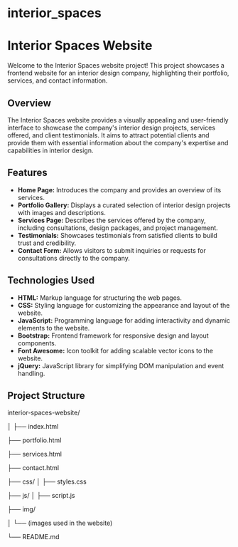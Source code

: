 # interior_spaces

# Interior Spaces Website

Welcome to the Interior Spaces website project! This project showcases a frontend website for an interior design company, highlighting their portfolio, services, and contact information.

## Overview

The Interior Spaces website provides a visually appealing and user-friendly interface to showcase the company's interior design projects, services offered, and client testimonials. It aims to attract potential clients and provide them with essential information about the company's expertise and capabilities in interior design.

## Features

- **Home Page:** Introduces the company and provides an overview of its services.
- **Portfolio Gallery:** Displays a curated selection of interior design projects with images and descriptions.
- **Services Page:** Describes the services offered by the company, including consultations, design packages, and project management.
- **Testimonials:** Showcases testimonials from satisfied clients to build trust and credibility.
- **Contact Form:** Allows visitors to submit inquiries or requests for consultations directly to the company.

## Technologies Used

- **HTML:** Markup language for structuring the web pages.
- **CSS:** Styling language for customizing the appearance and layout of the website.
- **JavaScript:** Programming language for adding interactivity and dynamic elements to the website.
- **Bootstrap:** Frontend framework for responsive design and layout components.
- **Font Awesome:** Icon toolkit for adding scalable vector icons to the website.
- **jQuery:** JavaScript library for simplifying DOM manipulation and event handling.

## Project Structure

interior-spaces-website/

│
├── index.html

├── portfolio.html

├── services.html

├── contact.html

├── css/
│ ├── styles.css

├── js/
│ ├── script.js


├── img/

│ └── (images used in the website)

└── README.md
